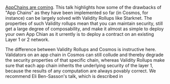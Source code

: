 [AppChains are coming](https://www.youtube.com/watch?v=Zw_tWvg7Ph4). This talk highlights how some of the drawbacks of "App Chains" as they have been implemented so far (in Cosmos, for instance) can be largely solved with Validity Rollups like Starknet. The properties of such Validity rollups mean that you can maintain security, still get a large degree of composability, and make it almost as simple to deploy your own App Chian as it urrently is to deploy a contract on an existing Layer 1 or 2 network.

The difference between Validity Rollups and Cosmos is instructive here. Validators on an app chain in Cosmos can still collude and thereby degrade the security properties of that specific chain, whereas Validity Rollups make sure that each app chain inherits the underlying security of the layer 1, because the results of any computation are always povably correct. We recommend Eli Ben-Sasson's talk, which is described in 

